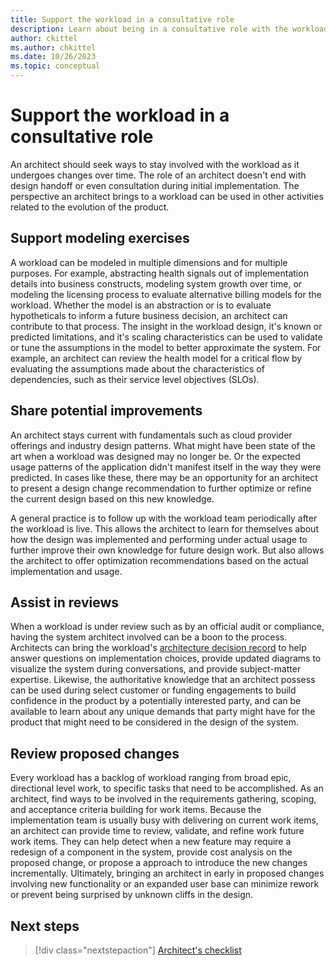 ```yaml
---
title: Support the workload in a consultative role
description: Learn about being in a consultative role with the workload team after implementation.
author: ckittel
ms.author: chkittel
ms.date: 10/26/2023
ms.topic: conceptual
---
```


# Support the workload in a consultative role

An architect should seek ways to stay involved with the workload as it undergoes changes over time. The role of an architect doesn't end with design handoff or even consultation during initial implementation. The perspective an architect brings to a workload can be used in other activities related to the evolution of the product.

## Support modeling exercises

A workload can be modeled in multiple dimensions and for multiple purposes. For example, abstracting health signals out of implementation details into business constructs, modeling system growth over time, or modeling the licensing process to evaluate alternative billing models for the workload.  Whether the model is an abstraction or is to evaluate hypotheticals to inform a future business decision, an architect can contribute to that process. The insight in the workload design, it's known or predicted limitations, and it's scaling characteristics can be used to validate or tune the assumptions in the model to better approximate the system. For example, an architect can review the health model for a critical flow by evaluating the assumptions made about the characteristics of dependencies, such as their service level objectives (SLOs).

## Share potential improvements

An architect stays current with fundamentals such as cloud provider offerings and industry design patterns. What might have been state of the art when a workload was designed may no longer be. Or the expected usage patterns of the application didn't manifest itself in the way they were predicted. In cases like these, there may be an opportunity for an architect to present a design change recommendation to further optimize or refine the current design based on this new knowledge.

A general practice is to follow up with the workload team periodically after the workload is live. This allows the architect to learn for themselves about how the design was implemented and performing under actual usage to further improve their own knowledge for future design work. But also allows the architect to offer optimization recommendations based on the actual implementation and usage.

## Assist in reviews

When a workload is under review such as by an official audit or compliance, having the system architect involved can be a boon to the process. Architects can bring the workload's [architecture decision record](./architecture-decision-record.md) to help answer questions on implementation choices, provide updated diagrams to visualize the system during conversations, and provide subject-matter expertise. Likewise, the authoritative knowledge that an architect possess can be used during select customer or funding engagements to build confidence in the product by a potentially interested party, and can be available to learn about any unique demands that party might have for the product that might need to be considered in the design of the system.

## Review proposed changes

Every workload has a backlog of workload ranging from broad epic, directional level work, to specific tasks that need to be accomplished. As an architect, find ways to be involved in the requirements gathering, scoping, and acceptance criteria building for work items. Because the implementation team is usually busy with delivering on current work items, an architect can provide time to review, validate, and refine work future work items. They can help detect when a new feature may require a redesign of a component in the system, provide cost analysis on the proposed change, or propose a approach to introduce the new changes incrementally. Ultimately, bringing an architect in early in proposed changes involving new functionality or an expanded user base can minimize rework or prevent being surprised by unknown cliffs in the design.

## Next steps

> [!div class="nextstepaction"]
> [Architect's checklist](checklist.md)
